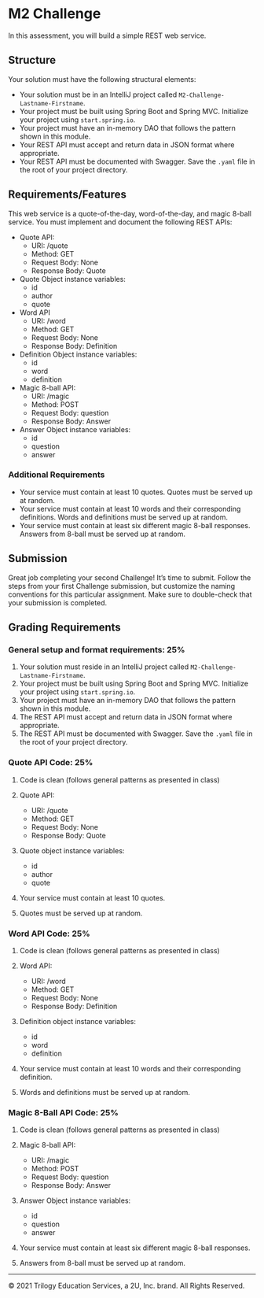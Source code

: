 # M2 Challenge

In this assessment, you will build a simple REST web service.

## Structure

Your solution must have the following structural elements:

- Your solution must be in an IntelliJ project called `M2-Challenge-Lastname-Firstname`.
- Your project must be built using Spring Boot and Spring MVC. Initialize your project using `start.spring.io`.
- Your project must have an in-memory DAO that follows the pattern shown in this module.
- Your REST API must accept and return data in JSON format where appropriate.
- Your REST API must be documented with Swagger. Save the `.yaml` file in the root of your project directory.

## Requirements/Features

This web service is a quote-of-the-day, word-of-the-day, and magic 8-ball service. You must implement and document the following REST APIs:

- Quote API:
  - URI: /quote
  - Method: GET
  - Request Body: None
  - Response Body: Quote
- Quote Object instance variables:
  - id
  - author
  - quote
- Word API
  - URI: /word
  - Method: GET
  - Request Body: None
  - Response Body: Definition
- Definition Object instance variables:
  - id
  - word
  - definition
- Magic 8-ball API:
  - URI: /magic
  - Method: POST
  - Request Body: question
  - Response Body: Answer
- Answer Object instance variables:
  - id
  - question
  - answer


### Additional Requirements

- Your service must contain at least 10 quotes. Quotes must be served up at random.
- Your service must contain at least 10 words and their corresponding definitions. Words and definitions must be served up at random.
- Your service must contain at least six different magic 8-ball responses. Answers from 8-ball must be served up at random.

## Submission

Great job completing your second Challenge! It’s time to submit. Follow the steps from your first Challenge submission, but customize the naming conventions for this particular assignment. Make sure to double-check that your submission is completed.

## Grading Requirements

### **General setup and format requirements: 25%**

1. Your solution must reside in an IntelliJ project called `M2-Challenge-Lastname-Firstname`.
2. Your project must be built using Spring Boot and Spring MVC. Initialize your project using `start.spring.io`.
3. Your project must have an in-memory DAO that follows the pattern shown in this module.
4. The REST API must accept and return data in JSON format where appropriate.
5. The REST API must be documented with Swagger. Save the `.yaml` file in the root of your project directory.

### **Quote API Code: 25%**

1. Code is clean (follows general patterns as presented in class)
2. Quote API:

    - URI: /quote
    - Method: GET
    - Request Body: None
    - Response Body: Quote

3. Quote object instance variables:

    - id
    - author
    - quote

4. Your service must contain at least 10 quotes.
5. Quotes must be served up at random.

### **Word API Code: 25%**

1. Code is clean (follows general patterns as presented in class)
2. Word API:

    - URI: /word
    - Method: GET
    - Request Body: None
    - Response Body: Definition

3. Definition object instance variables:

    - id
    - word
    - definition

4. Your service must contain at least 10 words and their corresponding definition.
5. Words and definitions must be served up at random.

### **Magic 8-Ball API Code: 25%**

1. Code is clean (follows general patterns as presented in class)
2. Magic 8-ball API:

    - URI: /magic
    - Method: POST
    - Request Body: question
    - Response Body: Answer

3. Answer Object instance variables:

    - id
    - question
    - answer

4. Your service must contain at least six different magic 8-ball responses.
5. Answers from 8-ball must be served up at random.


---

© 2021 Trilogy Education Services, a 2U, Inc. brand. All Rights Reserved.
